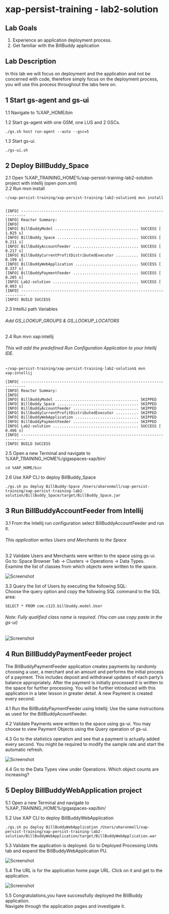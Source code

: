 # xap-persist-training - lab2-solution

## Lab Goals

1. Experience an application deployment process. <br />
2. Get familiar with the BillBuddy application <br />

## Lab Description
In this lab we will focus on deployment and the application and not be concerned with code, therefore simply focus on the deployment process, you will use this process throughout the labs here on.


## 1	Start gs-agent and gs-ui 

1.1 Navigate to %XAP_HOME/bin <br />
        
1.2 Start gs-agent with one GSM, one LUS and 2 GSCs.

    ./gs.sh host run-agent --auto --gsc=5
    
1.3 Start gs-ui.

    ./gs-ui.sh
    
## 2	Deploy BillBuddy_Space
    
2.1 Open %XAP_TRAINING_HOME%/xap-persist-training-lab2-solution project with intellij (open pom.xml) <br />
2.2 Run mvn install <br />

    ~/xap-persist-training/xap-persist-training-lab2-solution$ mvn install
    
    
    [INFO] ------------------------------------------------------------------------
    [INFO] Reactor Summary:
    [INFO] 
    [INFO] BillBuddyModel ..................................... SUCCESS [  1.025 s]
    [INFO] BillBuddy_Space .................................... SUCCESS [  0.211 s]
    [INFO] BillBuddyAccountFeeder ............................. SUCCESS [  0.217 s]
    [INFO] BillBuddyCurrentProfitDistributedExecutor .......... SUCCESS [  0.199 s]
    [INFO] BillBuddyWebApplication ............................ SUCCESS [  0.337 s]
    [INFO] BillBuddyPaymentFeeder ............................. SUCCESS [  0.205 s]
    [INFO] Lab2-solution ...................................... SUCCESS [  0.003 s]
    [INFO] ------------------------------------------------------------------------
    [INFO] BUILD SUCCESS


2.3 IntelliJ path Variables

###### Add GS_LOOKUP_GROUPS & GS_LOOKUP_LOCATORS

2.4 Run mvn xap:intellij

###### This will add the predefined Run Configuration Application to your Intellij IDE.

    ~/xap-persist-training/xap-persist-training-lab2-solution$ mvn xap:intellij
    
    [INFO] ------------------------------------------------------------------------
    [INFO] Reactor Summary:
    [INFO] 
    [INFO] BillBuddyModel ..................................... SKIPPED
    [INFO] BillBuddy_Space .................................... SKIPPED
    [INFO] BillBuddyAccountFeeder ............................. SKIPPED
    [INFO] BillBuddyCurrentProfitDistributedExecutor .......... SKIPPED
    [INFO] BillBuddyWebApplication ............................ SKIPPED
    [INFO] BillBuddyPaymentFeeder ............................. SKIPPED
    [INFO] Lab2-solution ...................................... SUCCESS [  0.486 s]
    [INFO] ------------------------------------------------------------------------
    [INFO] BUILD SUCCESS


2.5 Open a new Terminal and navigate to %XAP_TRAINING_HOME%/gigaspaces-xap/bin/ <br />

    cd %XAP_HOME/bin
           
2.6 Use XAP CLI to deploy BillBuddy_Space
 
    ./gs.sh pu deploy BillBuddy-Space /Users/aharonmoll/xap-persist-training/xap-persist-training-lab2-solution/BillBuddy_Space/target/BillBuddy_Space.jar 

## 3	Run BillBuddyAccountFeeder from Intellij

3.1 From the Intellij run configuration select BillBuddyAccountFeeder and run it.

###### This application writes Users and Merchants to the Space
 
3.2 Validate Users and Merchants were written to the space using gs-ui. <br />
 Go to: Space Browser Tab -> Clusters -> Operations -> Data Types. <br />
 Examine the list of classes from which objects were written to the space.
 
![Screenshot](./Pictures/Picture1.png)

3.3 Query the list of Users by executing the following SQL: <br />
Choose the query option and copy the following SQL command to the SQL area: <br />

    SELECT * FROM com.c123.billbuddy.model.User
    
###### Note: Fully qualified class name is required. (You can use copy paste in the gs-ui)

![Screenshot](./Pictures/Picture2.png)

## 4	Run BillBuddyPaymentFeeder project
The BillBuddyPaymentFeeder application creates payments by randomly choosing a user, 
a merchant and an amount and performs the initial process of a payment. 
This includes deposit and withdrawal updates of each party’s balance appropriately. 
After the payment is initially processed it is written to the space for further processing. 
You will be further introduced with this application in a later lesson in greater detail. 
A new Payment is created every second.
 
4.1 Run the BillBuddyPaymentFeeder using Intellij: 
Use the same instructions as used for the BillBuddyAcountFeeder.

4.2 Validate Payments were written to the space using gs-ui. 
You may choose to view Payment Objects using the Query operation of gs-ui.
 
4.3 Go to the statistics operation and see that a payment is actually added every second.
You might be required to modify the sample rate and start the automatic refresh.

![Screenshot](./Pictures/Picture3.png)

4.4 Go to the Data Types view under Operations. Which object counts are increasing?

## 5 Deploy BillBuddyWebApplication project

5.1 Open a new Terminal and navigate to %XAP_TRAINING_HOME%/gigaspaces-xap/bin/

5.2 Use XAP CLI to deploy BillBuddyWebApplication
 
    ./gs.sh pu deploy BillBuddyWebApplication /Users/aharonmoll/xap-persist-training/xap-persist-training-lab2-solution/BillBuddyWebApplication/target/BillBuddyWebApplication.war

5.3 Validate the application is deployed. 
Go to Deployed Processing Units tab and expand the BillBuddyWebApplication PU.

![Screenshot](./Pictures/Picture4.png)

5.4 The URL is for the application home page URL. 
Click on it and get to the application. 

![Screenshot](./Pictures/Picture5.png)

5.5 Congratulations,you have successfully deployed the BillBuddy application.<br>
Navigate through the application pages and investigate it.
